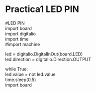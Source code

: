 # Practica1 LED PIN 


#LED PIN  
import board  
import digitalio  
import time  
#import machine  
  
led = digitalio.DigitalInOut(board.LED)  
led.direction = digitalio.Direction.OUTPUT  
  
while True:  
     led.value = not led.value  
     time.sleep(0.5)  
     import board  

